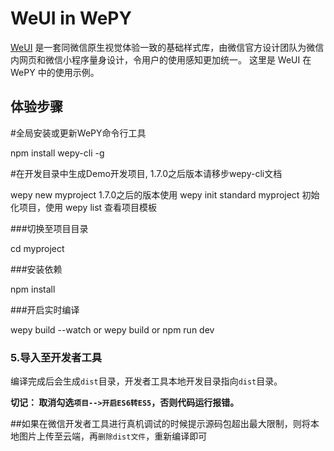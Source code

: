 # WeUI in WePY

[WeUI](https://github.com/weui/weui-wxss) 是一套同微信原生视觉体验一致的基础样式库，由微信官方设计团队为微信内网页和微信小程序量身设计，令用户的使用感知更加统一。
这里是 WeUI 在 WePY 中的使用示例。

## 体验步骤

#全局安装或更新WePY命令行工具

npm install wepy-cli -g

#在开发目录中生成Demo开发项目, 1.7.0之后版本请移步wepy-cli文档

wepy new myproject
1.7.0之后的版本使用 wepy init standard myproject 初始化项目，使用 wepy list 查看项目模板

###切换至项目目录

cd myproject

###安装依赖

npm  install

###开启实时编译

wepy build --watch or wepy build or npm run dev

### 5.导入至开发者工具

编译完成后会生成`dist`目录，开发者工具本地开发目录指向`dist`目录。

**切记： 取消勾选`项目-->开启ES6转ES5`，否则代码运行报错。**

##如果在微信开发者工具进行真机调试的时候提示源码包超出最大限制，则将本地图片上传至云端，再`删除dist文件`，重新编译即可